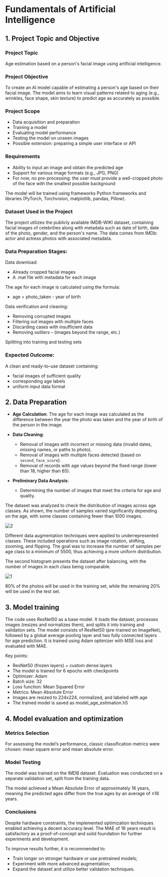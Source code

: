 # Fundamentals of Artificial Intelligence

## 1. Project Topic and Objective

### Project Topic

Age estimation based on a person's facial image using artificial intelligence.

### Project Objective

To create an AI model capable of estimating a person's age based on their facial image. The model aims to learn visual patterns related to aging (e.g., wrinkles, face shape, skin texture) to predict age as accurately as possible.

### Project Scope

- Data acquisition and preparation
- Training a model
- Evaluating model performance
- Testing the model on unseen images
- Possible extension: preparing a simple user interface or API

### Requirements

- Ability to input an image and obtain the predicted age
- Support for various image formats (e.g., JPG, PNG)
- For now, no pre-processing: the user must provide a well-cropped photo of the face with the smallest possible background

The model will be trained using frameworks Python frameworks and libraries (PyTorch, Torchvision, matplotlib, pandas, Pillow).

### Dataset Used in the Project

The project utilizes the publicly available IMDB-WIKI dataset, containing facial images of celebrities along with metadata such as date of birth, date of the photo, gender, and the person's name. The data comes from IMDb: actor and actress photos with associated metadata.

### Data Preparation Stages:

Data download:

- Already cropped facial images
- A .mat file with metadata for each image

The age for each image is calculated using the formula:

- age = photo_taken - year of birth

Data verification and cleaning:

- Removing corrupted images
- Filtering out images with multiple faces
- Discarding cases with insufficient data
- Removing outliers – (images beyond the range, etc.)

Splitting into training and testing sets

### Expected Outcome:

A clean and ready-to-use dataset containing:

- facial images of sufficient quality
- corresponding age labels
- uniform input data format

## 2. Data Preparation

- **Age Calculation**:
  The age for each image was calculated as the difference between the year the photo was taken and the year of birth of the person in the image.

- **Data Cleaning**:

  - Removal of images with incorrect or missing data (invalid dates, missing names, or paths to photo).
  - Removal of images with multiple faces detected (based on `second_face_score`).
  - Removal of records with age values beyond the fixed range (lower than 18, higher than 65).

- **Preliminary Data Analysis**:
  - Determining the number of images that meet the criteria for age and quality.

The dataset was analyzed to check the distribution of images across age classes. As shown, the number of samples varied significantly depending on the age, with some classes containing fewer than 1000 images.

![2](https://github.com/user-attachments/assets/507dfe2c-47ac-4a91-ad08-fb0a5a28b292)

Different data augmentation techniques were applied to underrepresented classes. These included operations such as image rotation, shifting, zooming, and flipping. The goal was to increase the number of samples per age class to a minimum of 5500, thus achieving a more uniform distribution.

The second histogram presents the dataset after balancing, with the number of images in each class being comparable.

![1](https://github.com/user-attachments/assets/9fb6bd3b-06dc-47ac-98a8-c96ee69f1c47)

80% of the photos will be used in the training set, while the remaining 20% will be used in the test set.

## 3. Model training

The code uses ResNet50 as a base model. It loads the dataset, processes images (resizes and normalizes them), and splits it into training and validation sets. The model consists of ResNet50 (pre-trained on ImageNet), followed by a global average pooling layer and two fully connected layers for age prediction. It is trained using Adam optimizer with MSE loss and evaluated with MAE.

Key points:
 - ResNet50 (frozen layers) + custom dense layers
 - The model is trained for 6 epochs with checkpoints
 - Optimizer: Adam
 - Batch size: 32
 - Loss function: Mean Squared Error
 - Metrics: Mean Absolute Error
 - Images are resized to 224x224, normalized, and labeled with age
 - The trained model is saved as model_age_estimation.h5

## 4. Model evaluation and optimization

### Metrics Selection

For assessing the model’s performance, classic classification metrics were chosen: mean square error and mean absolute error.

### Model Testing

The model was trained on the IMDB dataset. Evaluation was conducted on a separate validation set, split from the training data.

The model achieved a Mean Absolute Error of approximately 16 years, meaning the predicted ages differ from the true ages by an average of ±16 years.

### Conclusions

Despite hardware constraints, the implemented optimization techniques enabled achieving a decent accuracy level. The MAE of 16 years result is satisfactory as a proof-of-concept and solid foundation for further experiments and development.

To improve results further, it is recommended to:

- Train longer on stronger hardware or use pretrained models;
- Experiment with more advanced augmentation;
- Expand the dataset and utilize better validation techniques.
